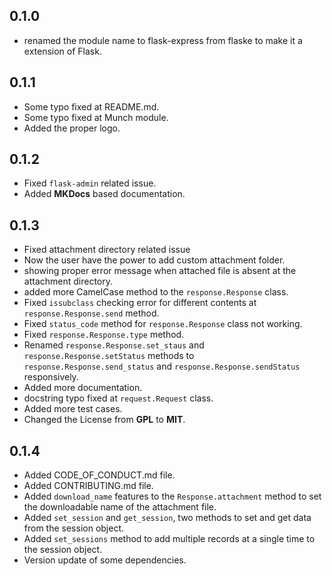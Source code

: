## 0.1.0
- renamed the module name to flask-express from flaske to make it a extension of Flask.

## 0.1.1

- Some typo fixed at README.md.
- Some typo fixed at Munch module.
- Added the proper logo.

## 0.1.2
- Fixed `flask-admin` related issue.
- Added __MKDocs__ based documentation.

## 0.1.3
- Fixed attachment directory related issue
- Now the user have the power to add custom attachment folder.
- showing proper error message when attached file is absent at the attachment directory.
- added more CamelCase method to the `response.Response` class.
- Fixed `issubclass` checking error for different contents at `response.Response.send` method.
- Fixed `status_code` method for `response.Response` class not working.
- Fixed `response.Response.type` method.
- Renamed `response.Response.set_staus` and `response.Response.setStatus` methods to `response.Response.send_status` and `response.Response.sendStatus` responsively.
- Added more documentation.
- docstring typo fixed at `request.Request` class.
- Added more test cases.
- Changed the License from **GPL** to **MIT**.

## 0.1.4
- Added CODE_OF_CONDUCT.md file.
- Added CONTRIBUTING.md file.
- Added `download_name` features to the `Response.attachment` method to set the downloadable name of the attachment file.
- Added `set_session` and `get_session`, two methods to set and get data from the session object.
- Added `set_sessions` method to add multiple records at a single time to the session object.
- Version update of some dependencies.
